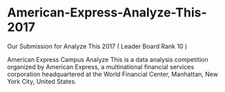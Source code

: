 # American-Express-Analyze-This-2017
Our Submission for Analyze This 2017 ( Leader Board Rank 10 )

American Express Campus Analyze This is a data analysis competition organized by American Express, a multinational financial services corporation headquartered at the World Financial Center, Manhattan, New York City, United States.
